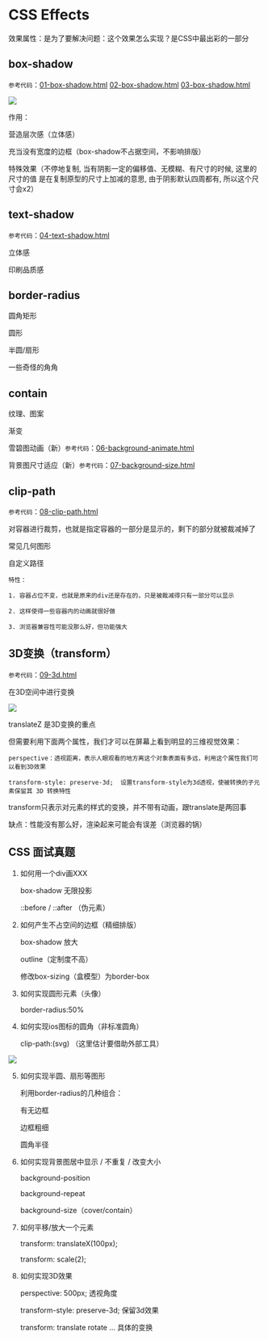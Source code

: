 # CSS Effects

效果属性：是为了要解决问题：这个效果怎么实现？是CSS中最出彩的一部分

## box-shadow

`参考代码`：[01-box-shadow.html](https://github.com/ScarlettKK/Learn-About-CSS-/blob/master/CSS%20Effects/01-box-shadow.html) [02-box-shadow.html](https://github.com/ScarlettKK/Learn-About-CSS-/blob/master/CSS%20Effects/02-box-shadow.html) [03-box-shadow.html](https://github.com/ScarlettKK/Learn-About-CSS-/blob/master/CSS%20Effects/03-box-shadow.html) 

<img src="https://img2018.cnblogs.com/blog/1147701/201905/1147701-20190501182444460-82652859.png">

作用：

营造层次感（立体感）

充当没有宽度的边框（box-shadow不占据空间，不影响排版）

特殊效果（不停地复制, 当有阴影一定的偏移值、无模糊、有尺寸的时候, 这里的 尺寸的值 是在复制原型的尺寸上加减的意思, 由于阴影默认四周都有, 所以这个尺寸会x2）


## text-shadow

`参考代码`：[04-text-shadow.html](https://github.com/ScarlettKK/Learn-About-CSS-/blob/master/CSS%20Effects/04-text-shadow.html)

立体感

印刷品质感

## border-radius

圆角矩形

圆形

半圆/扇形

一些奇怪的角角

## contain

纹理、图案

渐变

雪碧图动画（新）`参考代码`：[06-background-animate.html](https://github.com/ScarlettKK/Learn-About-CSS-/blob/master/CSS%20Effects/06-background-animate.html)

背景图尺寸适应（新）`参考代码`：[07-background-size.html](https://github.com/ScarlettKK/Learn-About-CSS-/blob/master/CSS%20Effects/07-background-size.html)

## clip-path

`参考代码`：[08-clip-path.html](https://github.com/ScarlettKK/Learn-About-CSS-/blob/master/CSS%20Effects/08-clip-path.html)

对容器进行裁剪，也就是指定容器的一部分是显示的，剩下的部分就被裁减掉了

常见几何图形

自定义路径

	特性：

	1. 容器占位不变，也就是原来的div还是存在的，只是被裁减得只有一部分可以显示

	2. 这样使得一些容器内的动画就很好做

	3. 浏览器兼容性可能没那么好，但功能强大

## 3D变换（transform）

`参考代码`：[09-3d.html](https://github.com/ScarlettKK/Learn-About-CSS-/blob/master/CSS%20Effects/09-3d.html)

在3D空间中进行变换

<img src="https://img2018.cnblogs.com/blog/1147701/201905/1147701-20190508113809104-1090055281.png">

translateZ 是3D变换的重点

但需要利用下面两个属性，我们才可以在屏幕上看到明显的三维视觉效果：

	perspective：透视距离，表示人眼观看的地方离这个对象表面有多远，利用这个属性我们可以看到3D效果

	transform-style: preserve-3d;  设置transform-style为3d透视，使被转换的子元素保留其 3D 转换特性

transform只表示对元素的样式的变换，并不带有动画，跟translate是两回事

缺点：性能没有那么好，渲染起来可能会有误差（浏览器的锅）

## CSS 面试真题

1. 如何用一个div画XXX

	box-shadow 无限投影

	::before / ::after （伪元素）

2. 如何产生不占空间的边框（精细排版）

	box-shadow 放大

	outline（定制度不高）

	修改box-sizing（盒模型）为border-box

3. 如何实现圆形元素（头像）

	border-radius:50%

4. 如何实现ios图标的圆角（非标准圆角）

	clip-path:(svg) （这里估计要借助外部工具）
	
<img src="https://img2018.cnblogs.com/blog/1147701/201905/1147701-20190509170835029-1303860656.png">
	
5. 如何实现半圆、扇形等图形

	利用border-radius的几种组合：

	有无边框

	边框粗细

	圆角半径

6. 如何实现背景图居中显示 / 不重复 / 改变大小

	background-position

	background-repeat

	background-size（cover/contain）

7. 如何平移/放大一个元素

	transform: translateX(100px);
	
	transform: scale(2);

8. 如何实现3D效果

	perspective: 500px; 透视角度

	transform-style: preserve-3d; 保留3d效果

	transform: translate rotate ... 具体的变换
